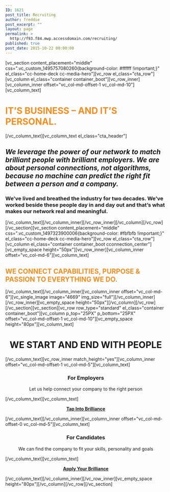 ```yaml
---
ID: 1621
post_title: Recruiting
author: freddie
post_excerpt: ""
layout: page
permalink: >
  http://f93.f84.mwp.accessdomain.com/recruiting/
published: true
post_date: 2015-10-22 00:00:00
---
```

[vc_section content_placement="middle" css=".vc_custom_1495757080260{background-color: #ffffff !important;}" el_class="cc-home-deck cc-media-hero"][vc_row el_class="cta_row"][vc_column el_class="container container_boot"][vc_row_inner][vc_column_inner offset="vc_col-md-offset-1 vc_col-md-10"][vc_column_text]
<h1 class="connection_h1"><span style="color: #f78d1e;"><strong>IT’S BUSINESS – AND IT’S PERSONAL.</strong></span></h1>
[/vc_column_text][vc_column_text el_class="cta_header"]
<h2 class="padded-multiline h2"><em>We leverage the power of our network to match brilliant people with brilliant employers. We are about personal connections, not algorithms, because no machine can predict the right fit between a person and a company. </em></h2>
<h3>We’ve lived and breathed the industry for two decades. We’ve worked beside these people day in and day out and that’s what makes our network real and meaningful.</h3>
[/vc_column_text][/vc_column_inner][/vc_row_inner][/vc_column][/vc_row][/vc_section][vc_section content_placement="middle" css=".vc_custom_1497323900006{background-color: #fbfbfb !important;}" el_class="cc-home-deck cc-media-hero"][vc_row el_class="cta_row"][vc_column el_class="container container_boot cconnection_center"][vc_empty_space height="50px"][vc_row_inner][vc_column_inner offset="vc_col-md-6"][vc_column_text]
<h2 class="connection_h1"><span style="color: #f78d1e;"><strong>WE CONNECT CAPABILITIES, PURPOSE &amp; PASSION TO EVERYTHING WE DO.</strong></span></h2>
[/vc_column_text][/vc_column_inner][vc_column_inner offset="vc_col-md-6"][vc_single_image image="4669" img_size="full"][/vc_column_inner][/vc_row_inner][vc_empty_space height="50px"][/vc_column][/vc_row][/vc_section][vc_section][vc_row row_type="standard" el_class="container container_boot"][vc_column p_top="25PX" p_bottom="25PX" offset="vc_col-md-offset-1 vc_col-md-10"][vc_empty_space height="80px"][vc_column_text]
<h1 style="text-align: center;"><strong>WE START AND END WITH PEOPLE</strong></h1>
[/vc_column_text][vc_row_inner match_height="yes"][vc_column_inner offset="vc_col-md-offset-1 vc_col-md-5"][vc_column_text]
<h3 style="text-align: center;">For Employers</h3>
<p style="text-align: center;">Let us help connect your company to the right person</p>
[/vc_column_text][vc_column_text]
<p style="text-align: center;"><strong><a href="https://chameleonconnections.com/talent-acquisition/">Tap Into Brilliance</a></strong></p>
[/vc_column_text][/vc_column_inner][vc_column_inner offset="vc_col-md-offset-0 vc_col-md-5"][vc_column_text]
<h3 style="text-align: center;">For Candidates</h3>
<p style="text-align: center;">We can find the company to fit your skills, personality and goals</p>
[/vc_column_text][vc_column_text]
<p style="text-align: center;"><strong><a href="https://chameleonconnections.com/candidate-application/">Apply Your Brilliance</a></strong></p>
[/vc_column_text][/vc_column_inner][/vc_row_inner][vc_empty_space height="80px"][/vc_column][/vc_row][/vc_section]